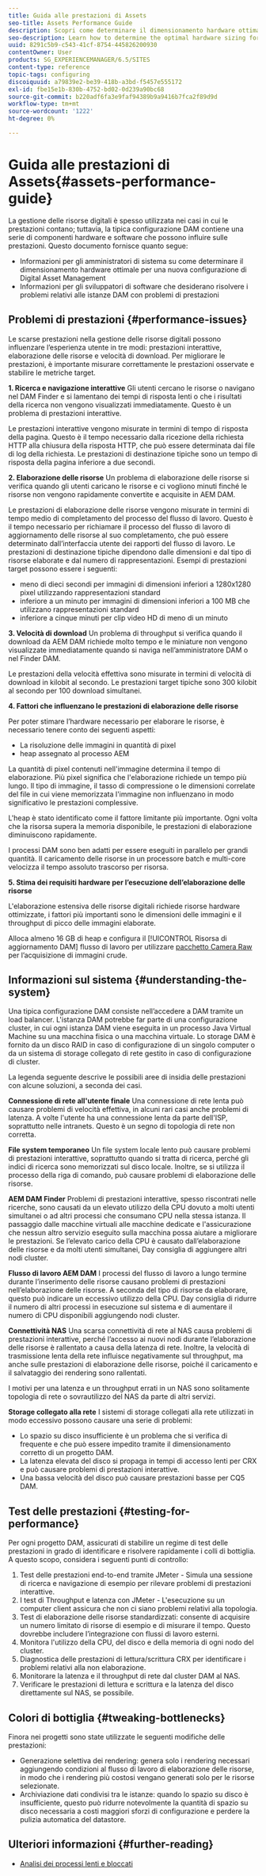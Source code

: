 ```yaml
---
title: Guida alle prestazioni di Assets
seo-title: Assets Performance Guide
description: Scopri come determinare il dimensionamento hardware ottimale per una nuova configurazione di Digital Asset Management (DAM) e come risolvere i problemi di prestazioni
seo-description: Learn how to determine the optimal hardware sizing for a new Digital Asset Management (DAM) setup and how to troubleshoot performance issues
uuid: 8291c5b9-c543-41cf-8754-445826200930
contentOwner: User
products: SG_EXPERIENCEMANAGER/6.5/SITES
content-type: reference
topic-tags: configuring
discoiquuid: a79839e2-be39-418b-a3bd-f5457e555172
exl-id: fbe15e1b-830b-4752-bd02-0d239a90bc68
source-git-commit: b220adf6fa3e9faf94389b9a9416b7fca2f89d9d
workflow-type: tm+mt
source-wordcount: '1222'
ht-degree: 0%

---
```


# Guida alle prestazioni di Assets{#assets-performance-guide}

La gestione delle risorse digitali è spesso utilizzata nei casi in cui le prestazioni contano; tuttavia, la tipica configurazione DAM contiene una serie di componenti hardware e software che possono influire sulle prestazioni. Questo documento fornisce quanto segue:

* Informazioni per gli amministratori di sistema su come determinare il dimensionamento hardware ottimale per una nuova configurazione di Digital Asset Management
* Informazioni per gli sviluppatori di software che desiderano risolvere i problemi relativi alle istanze DAM con problemi di prestazioni

## Problemi di prestazioni {#performance-issues}

Le scarse prestazioni nella gestione delle risorse digitali possono influenzare l’esperienza utente in tre modi: prestazioni interattive, elaborazione delle risorse e velocità di download. Per migliorare le prestazioni, è importante misurare correttamente le prestazioni osservate e stabilire le metriche target.

**1. Ricerca e navigazione interattive** Gli utenti cercano le risorse o navigano nel DAM Finder e si lamentano dei tempi di risposta lenti o che i risultati della ricerca non vengono visualizzati immediatamente. Questo è un problema di prestazioni interattive.

Le prestazioni interattive vengono misurate in termini di tempo di risposta della pagina. Questo è il tempo necessario dalla ricezione della richiesta HTTP alla chiusura della risposta HTTP, che può essere determinata dai file di log della richiesta. Le prestazioni di destinazione tipiche sono un tempo di risposta della pagina inferiore a due secondi.

**2. Elaborazione delle risorse** Un problema di elaborazione delle risorse si verifica quando gli utenti caricano le risorse e ci vogliono minuti finché le risorse non vengono rapidamente convertite e acquisite in AEM DAM.

Le prestazioni di elaborazione delle risorse vengono misurate in termini di tempo medio di completamento del processo del flusso di lavoro. Questo è il tempo necessario per richiamare il processo del flusso di lavoro di aggiornamento delle risorse al suo completamento, che può essere determinato dall’interfaccia utente dei rapporti del flusso di lavoro. Le prestazioni di destinazione tipiche dipendono dalle dimensioni e dal tipo di risorse elaborate e dal numero di rappresentazioni. Esempi di prestazioni target possono essere i seguenti:

* meno di dieci secondi per immagini di dimensioni inferiori a 1280x1280 pixel utilizzando rappresentazioni standard
* inferiore a un minuto per immagini di dimensioni inferiori a 100 MB che utilizzano rappresentazioni standard
* inferiore a cinque minuti per clip video HD di meno di un minuto

**3. Velocità di download** Un problema di throughput si verifica quando il download da AEM DAM richiede molto tempo e le miniature non vengono visualizzate immediatamente quando si naviga nell’amministratore DAM o nel Finder DAM.

Le prestazioni della velocità effettiva sono misurate in termini di velocità di download in kilobit al secondo. Le prestazioni target tipiche sono 300 kilobit al secondo per 100 download simultanei.

**4. Fattori che influenzano le prestazioni di elaborazione delle risorse**

Per poter stimare l’hardware necessario per elaborare le risorse, è necessario tenere conto dei seguenti aspetti:

* La risoluzione delle immagini in quantità di pixel
* heap assegnato al processo AEM

La quantità di pixel contenuti nell&#39;immagine determina il tempo di elaborazione. Più pixel significa che l&#39;elaborazione richiede un tempo più lungo.
Il tipo di immagine, il tasso di compressione o le dimensioni correlate del file in cui viene memorizzata l&#39;immagine non influenzano in modo significativo le prestazioni complessive.

L&#39;heap è stato identificato come il fattore limitante più importante. Ogni volta che la risorsa supera la memoria disponibile, le prestazioni di elaborazione diminuiscono rapidamente.

I processi DAM sono ben adatti per essere eseguiti in parallelo per grandi quantità. Il caricamento delle risorse in un processore batch e multi-core velocizza il tempo assoluto trascorso per risorsa.

**5. Stima dei requisiti hardware per l’esecuzione dell’elaborazione delle risorse**

L&#39;elaborazione estensiva delle risorse digitali richiede risorse hardware ottimizzate, i fattori più importanti sono le dimensioni delle immagini e il throughput di picco delle immagini elaborate.

Alloca almeno 16 GB di heap e configura il [!UICONTROL Risorsa di aggiornamento DAM] flusso di lavoro per utilizzare [pacchetto Camera Raw](/help/assets/camera-raw.md) per l’acquisizione di immagini crude.

## Informazioni sul sistema {#understanding-the-system}

Una tipica configurazione DAM consiste nell’accedere a DAM tramite un load balancer. L&#39;istanza DAM potrebbe far parte di una configurazione cluster, in cui ogni istanza DAM viene eseguita in un processo Java Virtual Machine su una macchina fisica o una macchina virtuale. Lo storage DAM è fornito da un disco RAID in caso di configurazione di un singolo computer o da un sistema di storage collegato di rete gestito in caso di configurazione di cluster.

La legenda seguente descrive le possibili aree di insidia delle prestazioni con alcune soluzioni, a seconda dei casi.

**Connessione di rete all&#39;utente finale** Una connessione di rete lenta può causare problemi di velocità effettiva, in alcuni rari casi anche problemi di latenza. A volte l&#39;utente ha una connessione lenta da parte dell&#39;ISP, soprattutto nelle intranets. Questo è un segno di topologia di rete non corretta.

**File system temporaneo** Un file system locale lento può causare problemi di prestazioni interattive, soprattutto quando si tratta di ricerca, perché gli indici di ricerca sono memorizzati sul disco locale. Inoltre, se si utilizza il processo della riga di comando, può causare problemi di elaborazione delle risorse.

**AEM DAM Finder** Problemi di prestazioni interattive, spesso riscontrati nelle ricerche, sono causati da un elevato utilizzo della CPU dovuto a molti utenti simultanei o ad altri processi che consumano CPU nella stessa istanza. Il passaggio dalle macchine virtuali alle macchine dedicate e l&#39;assicurazione che nessun altro servizio eseguito sulla macchina possa aiutare a migliorare le prestazioni. Se l’elevato carico della CPU è causato dall’elaborazione delle risorse e da molti utenti simultanei, Day consiglia di aggiungere altri nodi cluster.

**Flusso di lavoro AEM DAM** I processi del flusso di lavoro a lungo termine durante l’inserimento delle risorse causano problemi di prestazioni nell’elaborazione delle risorse. A seconda del tipo di risorse da elaborare, questo può indicare un eccessivo utilizzo della CPU. Day consiglia di ridurre il numero di altri processi in esecuzione sul sistema e di aumentare il numero di CPU disponibili aggiungendo nodi cluster.

**Connettività NAS** Una scarsa connettività di rete al NAS causa problemi di prestazioni interattive, perché l’accesso ai nuovi nodi durante l’elaborazione delle risorse è rallentato a causa della latenza di rete. Inoltre, la velocità di trasmissione lenta della rete influisce negativamente sul throughput, ma anche sulle prestazioni di elaborazione delle risorse, poiché il caricamento e il salvataggio dei rendering sono rallentati.

I motivi per una latenza e un throughput errati in un NAS sono solitamente topologia di rete o sovrautilizzo del NAS da parte di altri servizi.

**Storage collegato alla rete** I sistemi di storage collegati alla rete utilizzati in modo eccessivo possono causare una serie di problemi:

* Lo spazio su disco insufficiente è un problema che si verifica di frequente e che può essere impedito tramite il dimensionamento corretto di un progetto DAM.
* La latenza elevata del disco si propaga in tempi di accesso lenti per CRX e può causare problemi di prestazioni interattive.
* Una bassa velocità del disco può causare prestazioni basse per CQ5 DAM.

## Test delle prestazioni {#testing-for-performance}

Per ogni progetto DAM, assicurati di stabilire un regime di test delle prestazioni in grado di identificare e risolvere rapidamente i colli di bottiglia. A questo scopo, considera i seguenti punti di controllo:

1. Test delle prestazioni end-to-end tramite JMeter - Simula una sessione di ricerca e navigazione di esempio per rilevare problemi di prestazioni interattive.
1. I test di Throughput e latenza con JMeter - L&#39;esecuzione su un computer client assicura che non ci siano problemi relativi alla topologia.
1. Test di elaborazione delle risorse standardizzati: consente di acquisire un numero limitato di risorse di esempio e di misurare il tempo. Questo dovrebbe includere l’integrazione con flussi di lavoro esterni.
1. Monitora l&#39;utilizzo della CPU, del disco e della memoria di ogni nodo del cluster.
1. Diagnostica delle prestazioni di lettura/scrittura CRX per identificare i problemi relativi alla non elaborazione.
1. Monitorare la latenza e il throughput di rete dal cluster DAM al NAS.
1. Verificare le prestazioni di lettura e scrittura e la latenza del disco direttamente sul NAS, se possibile.

## Colori di bottiglia {#tweaking-bottlenecks}

Finora nei progetti sono state utilizzate le seguenti modifiche delle prestazioni:

* Generazione selettiva dei rendering: genera solo i rendering necessari aggiungendo condizioni al flusso di lavoro di elaborazione delle risorse, in modo che i rendering più costosi vengano generati solo per le risorse selezionate.
* Archiviazione dati condivisi tra le istanze: quando lo spazio su disco è insufficiente, questo può ridurre notevolmente la quantità di spazio su disco necessaria a costi maggiori sforzi di configurazione e perdere la pulizia automatica del datastore.

## Ulteriori informazioni {#further-reading}

* [Analisi dei processi lenti e bloccati](https://helpx.adobe.com/experience-manager/kb/AnalyzeSlowAndBlockedProcesses.html)

